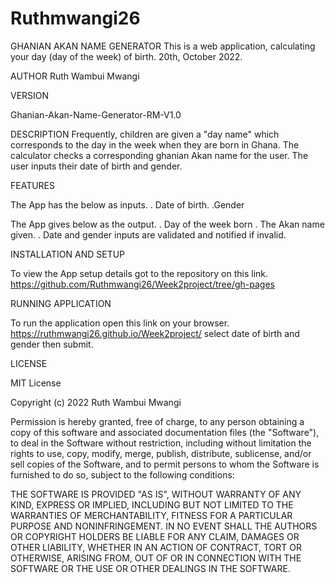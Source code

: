 # Ruthmwangi26
GHANIAN AKAN NAME GENERATOR
This is a web application, calculating your day (day of the week) of birth. 20th, October 2022.

AUTHOR
Ruth Wambui Mwangi

VERSION

Ghanian-Akan-Name-Generator-RM-V1.0

DESCRIPTION
Frequently, children are given a "day name" which corresponds to the day in the week when they are born in Ghana.
The calculator checks a corresponding ghanian Akan name for the user.
The user inputs their date of birth and gender.


FEATURES

The App has the below as inputs.
. Date of birth.
.Gender

The App gives below as the output.
. Day of the week born
. The Akan name given.
. Date and gender inputs are validated and notified if invalid.


INSTALLATION AND SETUP

To view the App setup details got to the repository on this link. https://github.com/Ruthmwangi26/Week2project/tree/gh-pages


RUNNING APPLICATION

To run the application open this link on your browser. https://ruthmwangi26.github.io/Week2project/
select date of birth and gender then submit.


LICENSE

MIT License

Copyright (c) 2022 Ruth Wambui Mwangi

Permission is hereby granted, free of charge, to any person obtaining a copy
of this software and associated documentation files (the "Software"), to deal
in the Software without restriction, including without limitation the rights
to use, copy, modify, merge, publish, distribute, sublicense, and/or sell
copies of the Software, and to permit persons to whom the Software is
furnished to do so, subject to the following conditions:

THE SOFTWARE IS PROVIDED "AS IS", WITHOUT WARRANTY OF ANY KIND, EXPRESS OR
IMPLIED, INCLUDING BUT NOT LIMITED TO THE WARRANTIES OF MERCHANTABILITY,
FITNESS FOR A PARTICULAR PURPOSE AND NONINFRINGEMENT. IN NO EVENT SHALL THE
AUTHORS OR COPYRIGHT HOLDERS BE LIABLE FOR ANY CLAIM, DAMAGES OR OTHER
LIABILITY, WHETHER IN AN ACTION OF CONTRACT, TORT OR OTHERWISE, ARISING FROM,
OUT OF OR IN CONNECTION WITH THE SOFTWARE OR THE USE OR OTHER DEALINGS IN THE
SOFTWARE.